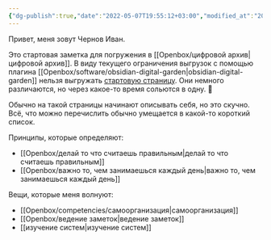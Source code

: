 ```yaml
---
{"dg-publish":true,"date":"2022-05-07T19:55:12+03:00","modified_at":"2023-11-28T11:48:12+03:00","dg-path":"/крышка.md","permalink":"/kryshka/","dgPassFrontmatter":true}
---
```



Привет, меня зовут Чернов Иван.

Это стартовая заметка для погружения в [[Openbox/цифровой архив\|цифровой архив]]. В виду текущего ограничения выгрузок с помощью плагина [[Openbox/software/obsidian-digital-garden\|obsidian-digital-garden]] нельзя выгружать [стартовую страницу](https://vanadium23.me/openbox/). Они немного различаются, но через какое-то время сольются в одну. 🙂

Обычно на такой страницы начинают описывать себя, но это скучно. Всё, что можно перечислить обычно умещается в какой-то короткий список.

Принципы, которые определяют:
- [[Openbox/делай то что считаешь правильным\|делай то что считаешь правильным]]
- [[Openbox/важно то, чем занимаешься каждый день\|важно то, чем занимаешься каждый день]]

Вещи, которые меня волнуют:
- [[Openbox/competencies/самоорганизация\|самоорганизация]]
- [[Openbox/ведение заметок\|ведение заметок]]
- [[изучение систем\|изучение систем]]
